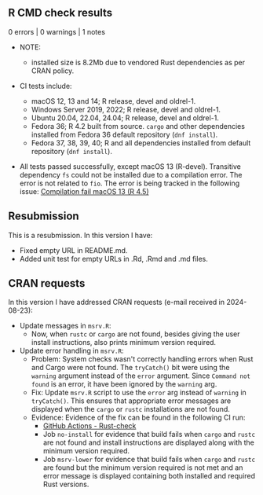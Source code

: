 ## R CMD check results

0 errors | 0 warnings | 1 notes

* NOTE:
  - installed size is 8.2Mb due to vendored Rust dependencies as per CRAN policy.

* CI tests include:
  - macOS 12, 13 and 14; R release, devel and oldrel-1.
  - Windows Server 2019, 2022; R release, devel and oldrel-1.
  - Ubuntu 20.04, 22.04, 24.04; R release, devel and oldrel-1.
  - Fedora 36; R 4.2 built from source. `cargo` and other dependencies installed from Fedora 36 default repository (`dnf install`).
  - Fedora 37, 38, 39, 40; R and all dependencies installed from default repository (`dnf install`).
* All tests passed successfully, except macOS 13 (R-devel). Transitive dependency `fs` could not be installed due to a compilation error. The error is not related to `fio`. The error is being tracked in the following issue: [Compilation fail macOS 13 (R 4.5)](https://github.com/r-lib/fs/issues/467)

## Resubmission

This is a resubmission. In this version I have:

* Fixed empty URL in README.md.
* Added unit test for empty URLs in .Rd, .Rmd and .md files.

## CRAN requests

In this version I have addressed CRAN requests (e-mail received in 2024-08-23):

* Update messages in `msrv.R`:
  - Now, when `rustc` or `cargo` are not found, besides giving the user install instructions, also prints minimum version required.
* Update error handling in `msrv.R`:
  - Problem: System checks wasn't correctly handling errors when Rust and Cargo were not found. The `tryCatch()` bit were using the `warning` argument instead of the `error` argument. Since `Command not found` is an error, it have been ignored by the `warning` arg.
  - Fix: Update `msrv.R` script to use the `error` arg instead of `warning` in `tryCatch()`. This ensures that appropriate error messages are displayed when the `cargo` or `rustc` installations are not found.
  - Evidence: Evidence of the fix can be found in the following CI run:
    - [GitHub Actions - Rust-check](https://github.com/albersonmiranda/fio/actions/runs/10536150893)
    - Job `no-install` for evidence that build fails when `cargo` and `rustc` are not found and install instructions are displayed along with the minimum version required.
    - Job `msrv-lower` for evidence that build fails when `cargo` and `rustc` are found but the minimum version required is not met and an error message is displayed containing both installed and required Rust versions.
